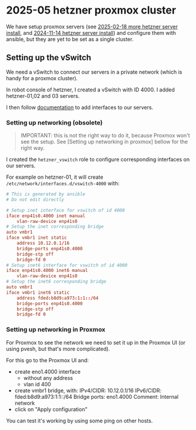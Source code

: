 # 2025-05 hetzner proxmox cluster

We have setup proxmox servers (see [2025-02-18 more hetzner server install](./2025-02-18-more-hetzner-server-install.md), and [2024-11-14 hetzner server install](./2024-11-14-hetzner-server-install.md)) and configure them with ansible,
but they are yet to be set as a single cluster.

## Setting up the vSwitch

We need a vSwitch to connect our servers in a private network (which is handy for a proxmox cluster).

In robot console of hetzner, I created a vSwitch with ID 4000.
I added hetzner-01,02 and 03 servers.

I then follow [documentation](https://docs.hetzner.com/robot/dedicated-server/network/vswitch/#server-configuration-linux) to add interfaces to our servers.


### Setting up networking (obsolete)


> IMPORTANT: this is not the right way to do it, because Proxmox won't see the setup.
> See [Setting up networking in proxmox] bellow for the right way.

I created the `hetzner_vswitch` role to configure corresponding interfaces on our servers.

For example on hetzner-01, it will create `/etc/network/interfaces.d/vswitch-4000` with:

```conf
# This is generated by ansible
# Do not edit directly

# Setup inet interface for vswitch of id 4000
iface enp41s0.4000 inet manual
    vlan-raw-device enp41s0
# Setup the inet corresponding bridge
auto vmbr1
iface vmbr1 inet static
    address 10.12.0.1/16
    bridge-ports enp41s0.4000
    bridge-stp off
    bridge-fd 0
# Setup inet6 interface for vswitch of id 4000
iface enp41s0.4000 inet6 manual
    vlan-raw-device enp41s0
# Setup the inet6 corresponding bridge
auto vmbr1
iface vmbr1 inet6 static
    address fded:b8d9:a973:1:1::/64
    bridge-ports enp41s0.4000
    bridge-stp off
    bridge-fd 0
```

### Setting up networking in Proxmox

For Proxmox to see the network we need to set it up in the Proxmox UI (or using pvesh, but that's more complicated).

For this go to the Proxmox UI and:
- create eno1.4000 interface
  - without any address
  - vlan id 400
- create vmbr1 bridge, with:
  IPv4/CIDR: 10.12.0.1/16
  IPv6/CIDR: fded:b8d9:a973:1:1::/64
  Bridge ports: eno1.4000
  Comment: Internal network
- click on "Apply configuration"

You can test it's working by using some ping on other hosts.
